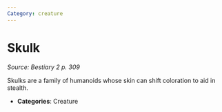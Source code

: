 ```yaml
---
Category: creature
---
```

# Skulk  
*Source: Bestiary 2 p. 309*  

Skulks are a family of humanoids whose skin can shift coloration to aid in stealth.

- **Categories**: Creature